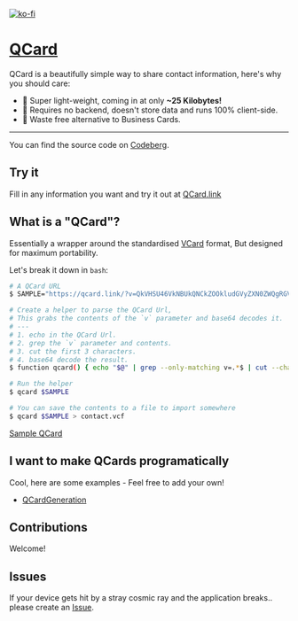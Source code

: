 [![ko-fi](https://ko-fi.com/img/githubbutton_sm.svg)](https://ko-fi.com/F1F3FW513)

# [QCard](https://qcard.link)

QCard is a beautifully simple way to share contact information, here's why you should care:

- 🎈 Super light-weight, coming in at only **~25 Kilobytes!**
- 📖 Requires no backend, doesn't store data and runs 100% client-side.
- 💚 Waste free alternative to Business Cards.

---
You can find the source code on [Codeberg](https://codeberg.org/arran/qcard).

## Try it

Fill in any information you want and try it out at [QCard.link](https://qcard.link)

## What is a "QCard"?

Essentially a wrapper around the standardised [VCard](https://en.wikipedia.org/wiki/VCard) format, But designed for maximum portability.


Let's break it down in `bash`:
```bash
# A QCard URL
$ SAMPLE="https://qcard.link/?v=QkVHSU46VkNBUkQNCkZOOkludGVyZXN0ZWQgRGV2ZWxvcGVyDQpOOjtJbnRlcmVzdGVkIERldmVsb3Blcjs7Ow0KVElUTEU6R2l0IHNub29wDQpVUkw6aHR0cHM6Ly9xY2FyZC5saW5rDQpOT1RFOllvdSB0cmllZCB0aGUgc2FtcGxlIQ0KVkVSU0lPTjozLjANClVJRDphNDY2YTI0MS1hYzJmLTljZWQtOTdkNy02YTQ4YzQwZGRlMjkNCkVORDpWQ0FSRA=="

# Create a helper to parse the QCard Url,
# This grabs the contents of the `v` parameter and base64 decodes it.
# ---
# 1. echo in the QCard Url.
# 2. grep the `v` parameter and contents.
# 3. cut the first 3 characters.
# 4. base64 decode the result.
$ function qcard() { echo "$@" | grep --only-matching v=.*$ | cut --characters 3- | base64 --decode;}

# Run the helper
$ qcard $SAMPLE

# You can save the contents to a file to import somewhere
$ qcard $SAMPLE > contact.vcf
```
[Sample QCard](https://qcard.link/?v=QkVHSU46VkNBUkQNCkZOOkludGVyZXN0ZWQgRGV2ZWxvcGVyDQpOOjtJbnRlcmVzdGVkIERldmVsb3Blcjs7Ow0KVElUTEU6R2l0IHNub29wDQpVUkw6aHR0cHM6Ly9xY2FyZC5saW5rDQpOT1RFOllvdSB0cmllZCB0aGUgc2FtcGxlIQ0KVkVSU0lPTjozLjANClVJRDphNDY2YTI0MS1hYzJmLTljZWQtOTdkNy02YTQ4YzQwZGRlMjkNCkVORDpWQ0FSRA==)

## I want to make QCards programatically

Cool, here are some examples - Feel free to add your own!

 - [QCardGeneration](./examples/QCardGeneration.md)

## Contributions

Welcome!

## Issues

If your device gets hit by a stray cosmic ray and the application breaks.. please create an [Issue](https://codeberg.org/arran/qcard/issues).

